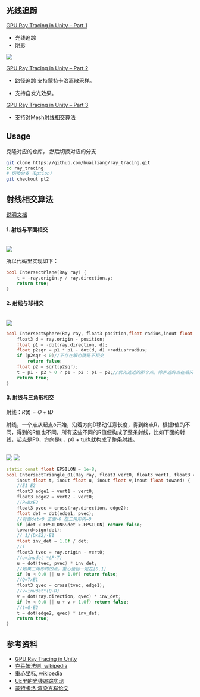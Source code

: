 ## 光线追踪

[GPU Ray Tracing in Unity – Part 1][i1]

* 光线追踪 
* 阴影

<img src="img/sample.jpg">

[GPU Ray Tracing in Unity – Part 2][i2]
 
 * 路径追踪 支持蒙特卡洛离散采样。 

 * 支持自发光效果。

[GPU Ray Tracing in Unity – Part 3][i3]

* 支持对Mesh射线相交算法


## Usage

克隆对应的仓库， 然后切换对应的分支

```sh
git clone https://github.com/huailiang/ray_tracing.git
cd ray_tracing
# 切換分支（Option）
git checkout pt2
```


## 射线相交算法

[说明文档][i4]

#### 1. 射线与平面相交

<br><img src='image/plane.jpg'><br>

所以代码里实现如下：

``` c++
bool IntersectPlane(Ray ray) {
    t = -ray.origin.y / ray.direction.y;
    return true;
}
```

#### 2. 射线与球相交

<br><img src='image/sphere.jpg'><br>

```c++
bool IntersectSphere(Ray ray, float3 position,float radius,inout float t) {
    float3 d = ray.origin - position;
    float p1 = -dot(ray.direction, d);
    float p2sqr = p1 * p1 - dot(d, d) +radius*radius;
    if (p2sqr < 0)//不存在解也就是不相交
        return false;
    float p2 = sqrt(p2sqr);
    t = p1 - p2 > 0 ? p1 - p2 : p1 + p2;//优先选近的那个点，除非近的点在后头
    return true;
}
```

#### 3. 射线与三角形相交

射线：$R(t)=O+tD$

射线，一个点从起点o开始，沿着方向D移动任意长度，得到终点R，根据t值的不同，得到的R值也不同，所有这些不同的R值便构成了整条射线，比如下面的射线，起点是P0，方向是u，p0 + tu也就构成了整条射线。

<br><img src='image/triger.jpg'>
<img src='image/triger2.jpg'><br>


```c++
static const float EPSILON = 1e-8;
bool IntersectTriangle_01(Ray ray, float3 vert0, float3 vert1, float3 vert2,
    inout float t, inout float u, inout float v,inout float toward) {
    //E1 E2
    float3 edge1 = vert1 - vert0;
    float3 edge2 = vert2 - vert0;
    //P=DxE2
    float3 pvec = cross(ray.direction, edge2);
    float det = dot(edge1, pvec);
    //背面det<0 正面>0 在三角形内=0
    if (det < EPSILON&&det >-EPSILON) return false;
    toward=sign(det);
    // 1/(DxE2)·E1    
    float inv_det = 1.0f / det;
    //T
    float3 tvec = ray.origin - vert0;
    //u=invdet *(P·T)
    u = dot(tvec, pvec) * inv_det;
    //如果三角形内的点，重心坐标一定在[0,1]
    if (u < 0.0 || u > 1.0f) return false;
    //Q=TxE1
    float3 qvec = cross(tvec, edge1);
    //v=invdet*(Q·D)
    v = dot(ray.direction, qvec) * inv_det;
    if (v < 0.0 || u + v > 1.0f) return false;
    //t=Q·E2  
    t = dot(edge2, qvec) * inv_det;
    return true;
}
```

## 参考资料

* [GPU Ray Tracing in Unity][i1]
* [克莱姆法则, wikipedia][i5]
* [重心坐标, wikipedia][i6]
* [UE里的光线追踪实现][i12]
* [蒙特卡洛 渲染方程论文][i13]

[i1]: http://blog.three-eyed-games.com/2018/05/03/gpu-ray-tracing-in-unity-part-1/
[i2]: http://blog.three-eyed-games.com/2018/05/03/gpu-ray-tracing-in-unity-part-2/
[i3]: http://blog.three-eyed-games.com/2018/05/03/gpu-ray-tracing-in-unity-part-3/
[i4]: https://penghuailiang.gitee.io/blog/2020/ray/
[i5]: https://zh.wikipedia.org/wiki/克萊姆法則
[i6]: https://zh.wikipedia.org/wiki/重心坐标
[i12]: https://devblogs.nvidia.com/introduction-ray-tracing-unreal-engine-422/
[i13]: http://www.cse.chalmers.se/edu/year/2011/course/TDA361/2007/rend_eq.pdf